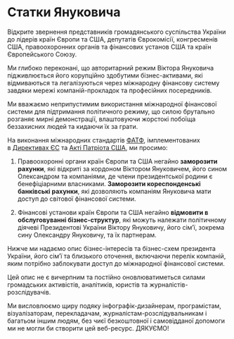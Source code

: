 Статки Януковича
================

Відкрите звернення представників громадянського суспільства України до лідерів країн Європи та США, депутатів Єврокомісії, конгресменів США, правоохоронних органів та фінансових установ США та країн Європейського Союзу.

Ми глибоко переконані, що авторитарний режим Віктора Януковича підживлюється його корупційно здобутими бізнес-активами, які відмиваються та легалізуються через міжнародну фінансову систему завдяки мережі компаній-прокладок та професійних посередників.

Ми вважаємо неприпустимим використання міжнародної фінансової системи для підтримання політичного режиму, що силою брутально розганяє мирні демонстрації, влаштовуючи жорстокі побоїща беззахисних людей та кидаючи їх за грати.

На виконання міжнародних стандартів <a target="_blank" href="http://www.fatf-gafi.org/topics/fatfrecommendations/documents/internationalstandardsoncombatingmoneylaunderingandthefinancingofterrorismproliferation-thefatfrecommendations.html">ФАТФ</a>, імплементованих в&nbsp;<a target="_blank" href="http://eur-lex.europa.eu/LexUriServ/site/en/oj/2006/l_214/l_21420060804en00290034.pdf">Директивах ЄС</a> та <a target="_blank" href="http://www.justice.gov/archive/ll/highlights.htm">Акті Патріота США</a>, ми просимо:

1. Правоохоронні органи країн Європи та США негайно <strong>заморозити рахунки</strong>, які відкриті за кордоном Віктором Януковичем, його сином Олександром та компаніями, де члени президентської родини є бенефіціарними власниками.  <strong>Заморозити кореспонденські банківські рахунки</strong>, які дозволяють компаніям Януковича мати доступ до світової фінансової системи.

2. Фінансові установи країн Європи та США негайно <strong>відмовити в обслуговуванні бізнес-структур</strong>, які можуть належати політичному діячеві Президентові України Віктору Януковичу, його сім’ї, зокрема сину Олександру Януковичу, та їх партнерам.

Нижче ми надаємо опис бізнес-інтересів та бізнес-схем президента України, його сім’ї та близького оточення, включаючи перелік компаній, яким потрібно заблокувати доступ до міжнародної фінансової системи.

Цей опис не є вичерпним та постійно оновлюватиметься силами громадських активістів, аналітиків, юристів та журналістів-розслідувачів.

Ми висловлюємо щиру подяку інфографік-дизайнерам, програмістам, візуалізаторам, перекладачам, журналістам-розслідувальникам і багатьом іншим людям, без чиєї безкоштовної і самовідданої допомоги ми не могли би створити цей веб-ресурс. ДЯКУЄМО!
